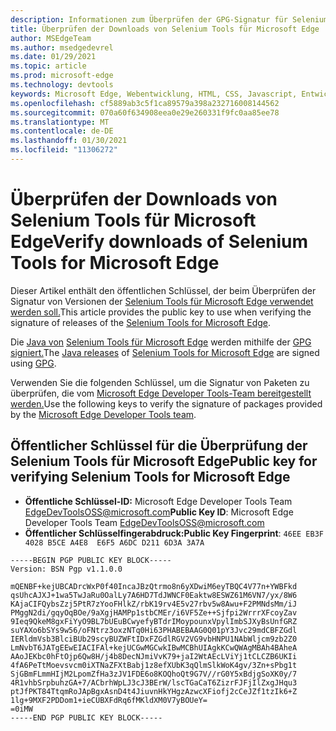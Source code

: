 ```yaml
---
description: Informationen zum Überprüfen der GPG-Signatur für Selenium Tools für Microsoft Edge-Versionen.
title: Überprüfen der Downloads von Selenium Tools für Microsoft Edge
author: MSEdgeTeam
ms.author: msedgedevrel
ms.date: 01/29/2021
ms.topic: article
ms.prod: microsoft-edge
ms.technology: devtools
keywords: Microsoft Edge, Webentwicklung, HTML, CSS, Javascript, Entwickler, Webdriver, Selenium, Testen, Tools, Automatisierung, Test
ms.openlocfilehash: cf5889ab3c5f1ca89579a398a232716008144562
ms.sourcegitcommit: 070a60f634908eea0e29e260331f9fc0aa85ee78
ms.translationtype: MT
ms.contentlocale: de-DE
ms.lasthandoff: 01/30/2021
ms.locfileid: "11306272"
---
```

# <span data-ttu-id="7b841-104">Überprüfen der Downloads von Selenium Tools für Microsoft Edge</span><span class="sxs-lookup"><span data-stu-id="7b841-104">Verify downloads of Selenium Tools for Microsoft Edge</span></span>  

<span data-ttu-id="7b841-105">Dieser Artikel enthält den öffentlichen Schlüssel, der beim Überprüfen der Signatur von Versionen der [Selenium Tools für Microsoft Edge verwendet werden soll.][GithubMicrosoftEdgeSeleniumToolsReleases]</span><span class="sxs-lookup"><span data-stu-id="7b841-105">This article provides the public key to use when verifying the signature of releases of the [Selenium Tools for Microsoft Edge][GithubMicrosoftEdgeSeleniumToolsReleases].</span></span>  

<span data-ttu-id="7b841-106">Die [Java von][MavernSearchArtifactComMicrosoftEdgeMsedgeSeleniumToolsJava] [Selenium Tools für Microsoft Edge][GithubMicrosoftEdgeSeleniumToolsReleases] werden mithilfe der [GPG signiert.][Gnupg]</span><span class="sxs-lookup"><span data-stu-id="7b841-106">The [Java releases][MavernSearchArtifactComMicrosoftEdgeMsedgeSeleniumToolsJava] of [Selenium Tools for Microsoft Edge][GithubMicrosoftEdgeSeleniumToolsReleases] are signed using [GPG][Gnupg].</span></span>  

<span data-ttu-id="7b841-107">Verwenden Sie die folgenden Schlüssel, um die Signatur von Paketen zu überprüfen, die vom [Microsoft Edge Developer Tools-Team bereitgestellt werden.][TwitterEdgeDevTools]</span><span class="sxs-lookup"><span data-stu-id="7b841-107">Use the following keys to verify the signature of packages provided by the [Microsoft Edge Developer Tools team][TwitterEdgeDevTools].</span></span>  

## <span data-ttu-id="7b841-108">Öffentlicher Schlüssel für die Überprüfung der Selenium Tools für Microsoft Edge</span><span class="sxs-lookup"><span data-stu-id="7b841-108">Public key for verifying Selenium Tools for Microsoft Edge</span></span>  

*   <span data-ttu-id="7b841-109">**Öffentliche Schlüssel-ID:** Microsoft Edge Developer Tools Team [EdgeDevToolsOSS@microsoft.com](mailto:edgedevtoolsoss@microsoft.com)</span><span class="sxs-lookup"><span data-stu-id="7b841-109">**Public Key ID**: Microsoft Edge Developer Tools Team [EdgeDevToolsOSS@microsoft.com](mailto:edgedevtoolsoss@microsoft.com)</span></span>  
*   <span data-ttu-id="7b841-110">**Öffentlicher Schlüsselfingerabdruck:**</span><span class="sxs-lookup"><span data-stu-id="7b841-110">**Public Key Fingerprint**:</span></span> `46EE EB3F 4028 B5CE A4E8  E6F5 A6DC D211 6D3A 3A7A`  

```output
-----BEGIN PGP PUBLIC KEY BLOCK-----
Version: BSN Pgp v1.1.0.0

mQENBF+kejUBCADrcWxP0f40IncaJBzQtrmo8n6yXDwiM6eyTBQC4V77n+YWBFkd
qsUhcAJXJ+1wa5TwJaRu0OalLy7A6HD7TdJWNCF0Eaktw8ESWZ61M6VN7/yx/8W6
KAjaCIFQybsZzj5PtR7zYooFHlkZ/rbK19rv4E5v27rbv5w8Awu+F2PMNdsMm/iJ
PMggN2di/gqyOqBOe/9aXgjHAMPp1stbCMEr/i6VF5Ze++Sjfpi2WrrrXFcoyZav
9Ieq9QkeM8gxFiYyO9BL7bUEuBCwyefyBTdrIMoypounxVpylImbSJXyBsUnfGRZ
suYAXo6bSYs9w56/oFNtrz3oxzNTq0Hi63PHABEBAAG0Q01pY3Jvc29mdCBFZGdl
IERldmVsb3BlciBUb29scyBUZWFtIDxFZGdlRGV2VG9vbHNPU1NAbWljcm9zb2Z0
LmNvbT6JATgEEwEIACIFAl+kejUCGwMGCwkIBwMCBhUIAgkKCwQWAgMBAh4BAheA
AAoJEKbc0hFtOjp6Qw8H/j4b8DecNJmiVvK79+jaI2WtAEcLViYj1tCLCZB6UKIi
4fA6PeTtMoevsvcm0iXTNaZFXtBabj1z8efXUbK3qQlmSlkWoK4gv/3Zn+sPbg1t
SjGBmFLmmHIjM2LpomZfHa3zJV1FDE6o8KOQhoQt9G7V//rG0Y5xBdjgSoXK0y/7
4R1vhbSrpbuhzGA+7/ACbrhWpLJ3cJ3BErW/lscTGaCaT6ZizrFJFjIlZxgJHqu3
ptJfPKT84TtqmRoJApBgxAsnD4t4JiuvnHkYHgzAzwcXFiofj2cCeJZf1tzIk6+Z
1lg+9MXF2PDDom1+ieCUBXFdRq6fMKldXM0V7yBOUeY=
=0iMW
-----END PGP PUBLIC KEY BLOCK-----
```  

<!-- links -->  

[GithubMicrosoftEdgeSeleniumToolsReleases]: https://github.com/microsoft/edge-selenium-tools/releases "microsoft/edge-selenium-tools | GitHub"  

[Gnupg]: https://gnupg.org "The PRIVACY Privacy Guard | MailingPG"  

[MavernSearchArtifactComMicrosoftEdgeMsedgeSeleniumToolsJava]:https://search.maven.org/artifact/com.microsoft.edge/msedge-selenium-tools-java "com.microsoft.edge:msedge-selenium-tools-java | sonatype Maven Central Repository Search"  

[TwitterEdgeDevTools]: https://twitter.com/edgedevtools "Microsoft Edge DevTools | Twitter"  
